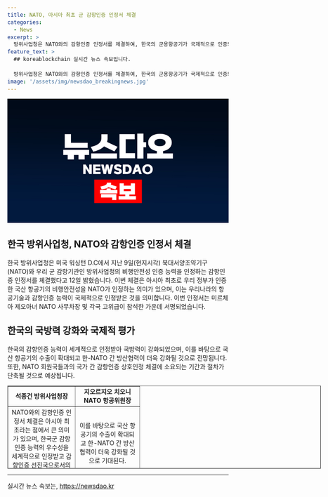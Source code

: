 ```yaml
---
title: NATO, 아시아 최초 군 감항인증 인정서 체결
categories:
  - News
excerpt: >
  방위사업청은 NATO와의 감항인증 인정서를 체결하여, 한국의 군용항공기가 국제적으로 인증되었다고 발표했습니다. 이로써 국산 항공기의 비행안전성을 NATO가 인정하게 되었으며, 한-NATO 간 방산협력이 강화될 전망입니다. 석종건 방위사업청장은 이를 통해 국산 항공기의 수출이 확대되고, 한국의 감항인증 능력이 세계적으로 인정받을 것으로 기대했습니다. NATO와의 협력이 확대되고, 국가 간 감항인증 상호인정 절차와 기간이 단축될 것으로 예상됩니다.
feature_text: >
  ## koreablockchain 실시간 뉴스 속보입니다.

  방위사업청은 NATO와의 감항인증 인정서를 체결하여, 한국의 군용항공기가 국제적으로 인증되었다고 발표했습니다. 이로써 국산 항공기의 비행안전성을 NATO가 인정하게 되었으며, 한-NATO 간 방산협력이 강화될 전망입니다. 석종건 방위사업청장은 이를 통해 국산 항공기의 수출이 확대되고, 한국의 감항인증 능력이 세계적으로 인정받을 것으로 기대했습니다. NATO와의 협력이 확대되고, 국가 간 감항인증 상호인정 절차와 기간이 단축될 것으로 예상됩니다.
image: '/assets/img/newsdao_breakingnews.jpg'
---
```


<p><img src="/assets/img/newsdao_breakingnews.jpg" alt="koreablockchain 속보" /></p>

<h2 data-ke-size="size26">한국 방위사업청, NATO와 감항인증 인정서 체결</h2>

<p data-ke-size="size16">한국 방위사업청은 미국 워싱턴 D.C에서 지난 9일(현지시각) 북대서양조약기구(NATO)와 우리 군 감항기관인 방위사업청의 비행안전성 인증 능력을 인정하는 감항인증 인정서를 체결했다고 12일 밝혔습니다. 이번 체결은 아시아 최초로 우리 정부가 인증한 국산 항공기의 비행안전성을 NATO가 인정하는 의미가 있으며, 이는 우리나라의 항공기술과 감항인증 능력이 국제적으로 인정받은 것을 의미합니다. 이번 인정서는 미르체아 제오아너 NATO 사무차장 및 각국 고위급이 참석한 가운데 서명되었습니다.</p>

<h2 data-ke-size="size26">한국의 국방력 강화와 국제적 평가</h2>

<p data-ke-size="size16">한국의 감항인증 능력이 세계적으로 인정받아 국방력이 강화되었으며, 이를 바탕으로 국산 항공기의 수출이 확대되고 한-NATO 간 방산협력이 더욱 강화될 것으로 전망됩니다. 또한, NATO 회원국들과의 국가 간 감항인증 상호인정 체결에 소요되는 기간과 절차가 단축될 것으로 예상됩니다.</p>

<table style="width: 713.889px; height: 189px; margin-left: auto; margin-right: auto;" border="1">
<tbody>
<tr>
<td style="text-align: center; height: 23px; width: 138px;"><b>석종건 방위사업청장</b></td>
<td style="text-align: center; height: 23px; width: 132px;"><b>지오르지오 치오니 NATO 항공위원장</b></td>
</tr>
<tr>
<td style="text-align: center; height: 17px;">NATO와의 감항인증 인정서 체결은 아시아 최초라는 점에서 큰 의미가 있으며, 한국군 감항인증 능력의 우수성을 세계적으로 인정받고 감항인증 선진국으로서의 위상을 확인했다.</td>
<td style="text-align: center; height: 17px;">이를 바탕으로 국산 항공기의 수출이 확대되고 한-NATO 간 방산협력이 더욱 강화될 것으로 기대된다.</td>
</tr>
<tr>
<td style="text-align: center; height: 17px;">방위사업청장 석종건</td>
<td style="text-align: center; height: 17px;">NATO 항공위원장 치오니</td>
</tr>
</tbody>
</table>

<hr>
실시간 뉴스 속보는, <a href="https://newsdao.kr" rel="dofollow">https://newsdao.kr</a>


